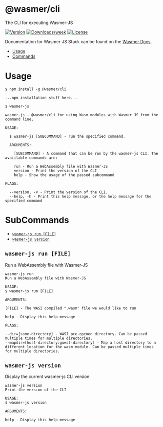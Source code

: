 # @wasmer/cli

The CLI for executing Wasmer-JS

[![Version](https://img.shields.io/npm/v/@wasmer/cli.svg)](https://npmjs.org/package/@wasmer/cli)
[![Downloads/week](https://img.shields.io/npm/dw/@wasmer/cli.svg)](https://npmjs.org/package/@wasmer/cli)
[![License](https://img.shields.io/npm/l/@wasmer/cli.svg)](https://github.com/wasmerio/wasmer-js/blob/master/package.json)

Documentation for Wasmer-JS Stack can be found on the [Wasmer Docs](https://docs.wasmer.io/wasmer-js/wasmer-js).

- [Usage](#usage)
- [Commands](#commands)

# Usage

```sh-session
$ npm install -g @wasmer/cli

...npm installation stuff here...

$ wasmer-js

wasmer-js - @wasmer/cli for using Wasm modules with Wasmer JS from the command line.

USAGE:

  $ wasmer-js [SUBCOMMAND] - run the specified command.

  ARGUMENTS:

    [SUBCOMMAND] - A command that can be run by the wasmer-js CLI. The avaiilable commands are:

    run - Run a WebAssembly file with Wasmer-JS
    version - Print the version of the CLI
    help - Show the usage of the passed subcommand

FLAGS:

  --version, -v - Print the version of the CLI.
  --help, -h - Print this help message, or the help message for the specified command
```

# SubCommands

- [`wasmer-js run [FILE]`](#wasmer-js-run-file)
- [`wasmer-js version`](#wasmer-js-help-command)

## `wasmer-js run [FILE]`

Run a WebAssembly file with Wasmer-JS

```
wasmer-js run
Run a WebAssembly file with Wasmer-JS

USAGE:
$ wasmer-js run [FILE]

ARGUMENTS:

[FILE] - The WASI compiled ".wasm" file we would like to run

help - Display this help message

FLAGS:

--dir=[some-directory] - WASI pre-opened directory. Can be passed multiple times for multiple directories.
--mapdir=[host-directory:guest-directory] - Map a host directory to a different location for the wasm module. Can be passed multiple times for multiple directories.
```

## `wasmer-js version`

Display the current wasmer-js CLI version

```
wasmer-js version
Print the version of the CLI

USAGE:
$ wasmer-js version

ARGUMENTS:

help - Display this help message
```
